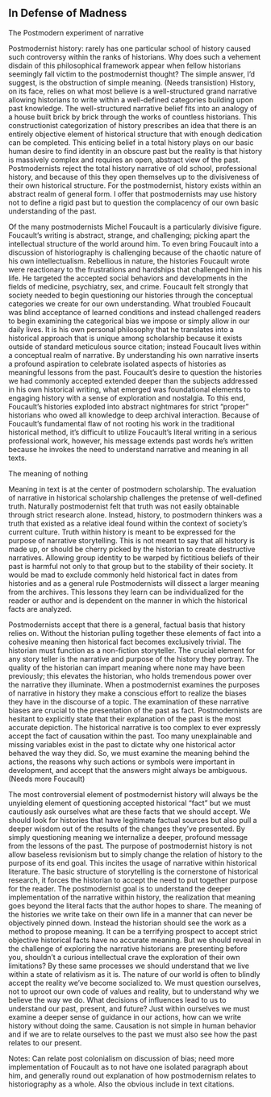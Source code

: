 
In Defense of Madness
-
The Postmodern experiment of narrative

Postmodernist history: rarely has one particular school of history caused such controversy within the ranks of historians. Why does such a vehement disdain of this philosophical framework appear when fellow historians seemingly fall victim to the postmodernist thought? The simple answer, I’d suggest, is the obstruction of simple meaning. (Needs transistion) History, on its face, relies on what most believe is a well-structured grand narrative allowing historians to write within a well-defined categories building upon past knowledge. The well-structured narrative belief fits into an analogy of a house built brick by brick through the works of countless historians. This constructionist categorization of history prescribes an idea that there is an entirely objective element of historical structure that with enough dedication can be completed. This enticing belief in a total history plays on our basic human desire to find identity in an obscure past but the reality is that history is massively complex and requires an open, abstract view of the past. Postmodernists reject the total history narrative of old school, professional history, and because of this they open themselves up to the divisiveness of their own historical structure. For the postmodernist, history exists within an abstract realm of general form. I offer that postmodernists may use history not to define a rigid past but to question the complacency of our own basic understanding of the past.  


Of the many postmodernists Michel Foucault is a particularly divisive figure. Foucault’s writing is abstract, strange, and challenging; picking apart the intellectual structure of the world around him. To even bring Foucault into a discussion of historiography is challenging because of the chaotic nature of his own intellectualism. Rebellious in nature, the histories Foucault wrote were reactionary to the frustrations and hardships that challenged him in his life. He targeted the accepted social behaviors and developments in the fields of medicine, psychiatry, sex, and crime. Foucault felt strongly that society needed to begin questioning our histories through the conceptual categories we create for our own understanding. What troubled Foucault was blind acceptance of learned conditions and instead challenged readers to begin examining the categorical bias we impose or simply allow in our daily lives. It is his own personal philosophy that he translates into a historical approach that is unique among scholarship because it exists outside of standard meticulous source citation; instead Foucault lives within a conceptual realm of narrative. By understanding his own narrative inserts a profound aspiration to celebrate isolated aspects of histories as meaningful lessons from the past. Foucault’s desire to question the histories we had commonly accepted extended deeper than the subjects addressed in his own historical writing, what emerged was foundational elements to engaging history with a sense of exploration and nostalgia. To this end, Foucault’s histories exploded into abstract nightmares for strict “proper” historians who owed all knowledge to deep archival interaction. Because of Foucault’s fundamental flaw of not rooting his work in the traditional historical method, it’s difficult to utilize Foucault’s literal writing in a serious professional work, however, his message extends past words he’s written because he invokes the need to understand narrative and meaning in all texts. 


The meaning of nothing

Meaning in text is at the center of postmodern scholarship. The evaluation of narrative in historical scholarship challenges the pretense of well-defined truth. Naturally postmodernist felt that truth was not easily obtainable through strict research alone. Instead, history, to postmodern thinkers was a truth that existed as a relative ideal found within the context of society’s current culture. Truth within history is meant to be expressed for the purpose of narrative storytelling. This is not meant to say that all history is made up, or should be cherry picked by the historian to create destructive narratives. Allowing group identity to be warped by fictitious beliefs of their past is harmful not only to that group but to the stability of their society. It would be mad to exclude commonly held historical fact in dates from histories and as a general rule Postmodernists will dissect a larger meaning from the archives. This lessons they learn can be individualized for the reader or author and is dependent on the manner in which the historical facts are analyzed. 


Postmodernists accept that there is a general, factual basis that history relies on. Without the historian pulling together these elements of fact into a cohesive meaning then historical fact becomes exclusively trivial. The historian must function as a non-fiction storyteller. The crucial element for any story teller is the narrative and purpose of the history they portray. The quality of the historian can impart meaning where none may have been previously; this elevates the historian, who holds tremendous power over the narrative they illuminate. When a postmodernist examines the purposes of narrative in history they make a conscious effort to realize the biases they have in the discourse of a topic. The examination of these narrative biases are crucial to the presentation of the past as fact. Postmodernists are hesitant to explicitly state that their explanation of the past is the most accurate depiction. The historical narrative is too complex to ever expressly accept the fact of causation within the past. Too many unexplainable and missing variables exist in the past to dictate why one historical actor behaved the way they did. So, we must examine the meaning behind the actions, the reasons why such actions or symbols were important in development, and accept that the answers might always be ambiguous. 
(Needs more Foucault) 


The most controversial element of postmodernist history will always be the unyielding element of questioning accepted historical “fact” but we must cautiously ask ourselves what are these facts that we should accept. We should look for histories that have legitimate factual sources but also pull a deeper wisdom out of the results of the changes they’ve presented. By simply questioning meaning we internalize a deeper, profound message from the lessons of the past. The purpose of postmodernist history is not allow baseless revisionism but to simply change the relation of history to the purpose of its end goal. This incites the usage of narrative within historical literature. The basic structure of storytelling is the cornerstone of historical research, it forces the historian to accept the need to put together purpose for the reader. The postmodernist goal is to understand the deeper implementation of the narrative within history, the realization that meaning goes beyond the literal facts that the author hopes to share. The meaning of the histories we write take on their own life in a manner that can never be objectively pinned down. Instead the historian should see the work as a method to propose meaning.  It can be a terrifying prospect to accept strict objective historical facts have no accurate meaning.  But we should reveal in the challenge of exploring the narrative historians are presenting before you, shouldn’t a curious intellectual crave the exploration of their own limitations? By these same processes we should understand that we live within a state of relativism as it is. The nature of our world is often to blindly accept the reality we’ve become socialized to. We must question ourselves, not to uproot our own code of values and reality, but to understand why we believe the way we do. What decisions of influences lead to us to understand our past, present, and future? Just within ourselves we must examine a deeper sense of guidance in our actions, how can we write history without doing the same. Causation is not simple in human behavior and if we are to relate ourselves to the past we must also see how the past relates to our present. 



Notes: Can relate post colonialism on discussion of bias; need more implementation of Foucault as to not have one isolated paragraph about him, and generally round out explanation of how postmodernism relates to historiography as a whole. Also the obvious include in text citations.
